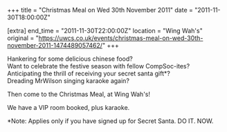 +++
title = "Christmas Meal on Wed 30th November 2011"
date = "2011-11-30T18:00:00Z"

[extra]
end_time = "2011-11-30T22:00:00Z"
location = "Wing Wah's"
original = "https://uwcs.co.uk/events/christmas-meal-on-wed-30th-november-2011-1474489057462/"
+++

Hankering for some delicious chinese food?  
Want to celebrate the festive season with fellow CompSoc-ites?  
Anticipating the thrill of receiving your secret santa gift\*?  
Dreading MrWilson singing karaoke again?

Then come to the Christmas Meal, at Wing Wah's\!

We have a VIP room booked, plus karaoke.

\*Note: Applies only if you have signed up for Secret Santa. DO IT. NOW.

